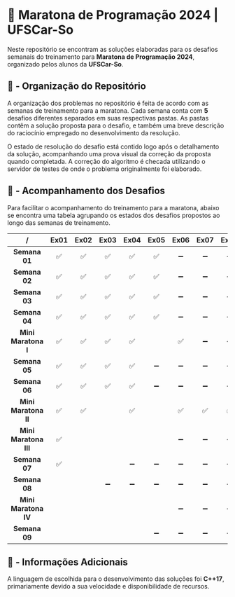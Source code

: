 # 🦉 Maratona de Programação 2024 | UFSCar-So

Neste repositório se encontram as soluções elaboradas para os desafios semanais do treinamento para **Maratona de Programação 2024**, organizado pelos alunos da **UFSCar-So**.

## 📒 - Organização do Repositório

A organização dos problemas no repositório é feita de acordo com as semanas de treinamento para a maratona. Cada semana conta com **5** desafios diferentes separados em suas respectivas pastas. As pastas contêm a solução proposta para o desafio, e também uma breve descrição do raciocínio empregado no desenvolvimento da resolução. 

O estado de resolução do desafio está contido logo após o detalhamento da solução, acompanhando uma prova visual da correção da proposta quando completada. A correção do algoritmo é checada utilizando o servidor de testes de onde o problema originalmente foi elaborado.


## 📍 - Acompanhamento dos Desafios

Para facilitar o acompanhamento do treinamento para a maratona, abaixo se encontra uma tabela agrupando os estados dos desafios propostos ao longo das semanas de treinamento.


|     /     | Ex01 | Ex02 | Ex03 | Ex04 | Ex05 | Ex06 | Ex07 | Ex08 |
|:---------:|:----:|:----:|:----:|:----:|:----:|:----:|:----:|:----:|
| **Semana 01** |  ✅  |  ✅  |  ✅  |  ✅  |  ✅  |  ➖  |  ➖  |  ➖  |
| **Semana 02** |  ✅  |  ✅  |  ✅  |  ✅  |  ✅  |  ➖  |  ➖  |  ➖  |
| **Semana 03** |  ✅  |  ✅  |  ✅  |  ✅  |  ✅  |  ➖  |  ➖  |  ➖  |
| **Semana 04** |  ✅  |  ✅  |  ✅  |  ✅  |  ✅  |  ➖  |  ➖  |  ➖  |
| **Mini Maratona I** |  ✅  |  ✅  |  ✅  |  ✅  |      |  ✅  |  ➖  |  ➖  |
| **Semana 05** |  ✅  |  ✅  |  ✅  |  ✅  |  ➖  |  ➖  |  ➖  |  ➖  |
| **Semana 06** |  ✅  |  ✅  |  ✅  |  ✅  |  ➖  |  ➖  |  ➖  |  ➖  |
| **Mini Maratona II** |  ✅  |  ✅  |      |  ✅  |      |  ✅  |  ✅  |  ✅  |
| **Mini Maratona III** |  ✅  |       |      |      |      |  ➖  |  ➖  |  ➖  |
| **Semana 07** |  ✅  |      |      |  ➖  |  ➖  |  ➖  |  ➖  |  ➖  |
| **Semana 08** |      |      |  ➖  |  ➖  |  ➖  |  ➖  |  ➖  |  ➖  |
| **Mini Maratona IV** |      |       |      |      |      |  ➖  |  ➖  |  ➖  |
| **Semana 09** |      |      |      |      |  ➖  |  ➖  |  ➖  |  ➖  |

## 📑 - Informações Adicionais

A linguagem de escolhida para o desenvolvimento das soluções foi **C++17**, primariamente devido a sua velocidade e disponibilidade de recursos.